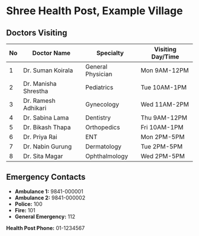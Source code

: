 # Shree Health Post, Example Village

## Doctors Visiting

| No | Doctor Name            | Specialty          | Visiting Day/Time  |
|----|-----------------------|--------------------|---------------------|
| 1  | Dr. Suman Koirala     | General Physician   | Mon 9AM-12PM        |
| 2  | Dr. Manisha Shrestha  | Pediatrics          | Tue 10AM-1PM       |
| 3  | Dr. Ramesh Adhikari   | Gynecology          | Wed 11AM-2PM       |
| 4  | Dr. Sabina Lama       | Dentistry           | Thu 9AM-12PM       |
| 5  | Dr. Bikash Thapa      | Orthopedics        | Fri 10AM-1PM       |
| 6  | Dr. Priya Rai         | ENT                 | Mon 2PM-5PM        |
| 7  | Dr. Nabin Gurung      | Dermatology         | Tue 2PM-5PM        |
| 8  | Dr. Sita Magar        | Ophthalmology       | Wed 2PM-5PM        |

## Emergency Contacts

- **Ambulance 1:** 9841-000001
- **Ambulance 2:** 9841-000002
- **Police:** 100
- **Fire:** 101
- **General Emergency:** 112

**Health Post Phone:** 01-1234567

